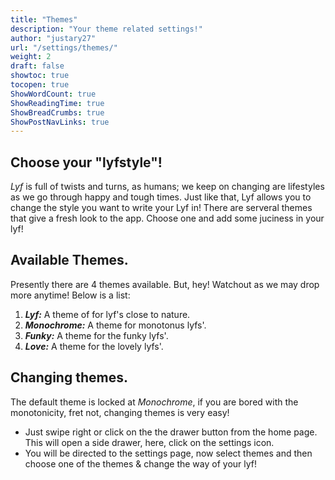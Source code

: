 ```yaml
---
title: "Themes"
description: "Your theme related settings!"
author: "justary27"
url: "/settings/themes/"
weight: 2
draft: false
showtoc: true
tocopen: true
ShowWordCount: true
ShowReadingTime: true
ShowBreadCrumbs: true
ShowPostNavLinks: true
---
```


## Choose your "lyfstyle"!
_Lyf_ is full of twists and turns, as humans; we keep on changing are lifestyles as we go through happy and tough times. Just like that, Lyf allows you to change the style you want to write your Lyf in! There are serveral themes that give a fresh look to the app. Choose one and add some juciness in your lyf!

## Available Themes.
Presently there are 4 themes available. But, hey! Watchout as we may drop more anytime! Below is a list:
1. **_Lyf:_** A theme of for lyf's close to nature.
2. **_Monochrome:_** A theme for monotonus lyfs'.
3. **_Funky:_** A theme for the funky lyfs'.
4. **_Love:_** A theme for the lovely lyfs'.

## Changing themes.
The default theme is locked at _Monochrome_, if you are bored with the monotonicity, fret not, changing themes is very easy!
- Just swipe right or click on the the drawer button from the home page. This will open a side drawer, here, click on the settings icon. 
- You will be directed to the settings page, now select themes and then choose one of the themes & change the way of your lyf!